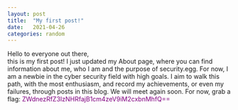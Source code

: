```yaml
---
layout: post
title:  "My first post!"
date:   2021-04-26
categories: random
---
```


Hello to everyone out there, <br>
this is my first post! I just updated my About page, where you can find information about me, who I am and the purpose of security.egg. For now, I am a newbie in the cyber security field with high goals. I
aim to walk this path, with the most enthusiasm, and record my achievements, or even my failures, through posts in this blog. We will meet again soon. For now, grab a flag: 
<span style="color: purple">ZWdnezRfZ3IzNHRfajB1cm4zeV9iM2cxbnMhfQ== </span>